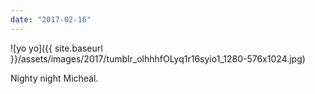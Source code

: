 ```yaml
---
date: "2017-02-16"
---
```


![yo yo]({{ site.baseurl }}/assets/images/2017/tumblr_olhhhfOLyq1r16syio1_1280-576x1024.jpg)

Nighty night Micheál.
